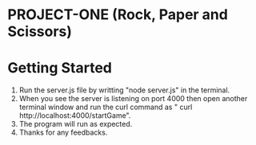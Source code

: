 # PROJECT-ONE (Rock, Paper and Scissors)

# Getting Started

1. Run the server.js file by writting "node server.js" in the terminal.
2. When you see the server is listening on port 4000 then open another terminal window and run  the curl command as " curl http://localhost:4000/startGame".
3. The program will run as expected.
4. Thanks for any feedbacks.
